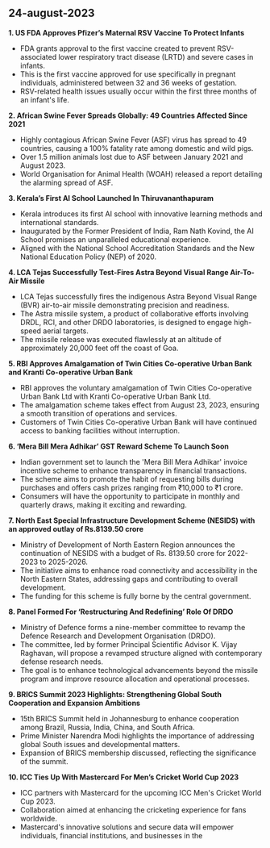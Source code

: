 ## 24-august-2023
**1. US FDA Approves Pfizer’s Maternal RSV Vaccine To Protect Infants**
- FDA grants approval to the first vaccine created to prevent RSV-associated lower respiratory tract disease (LRTD) and severe cases in infants.
- This is the first vaccine approved for use specifically in pregnant individuals, administered between 32 and 36 weeks of gestation.
- RSV-related health issues usually occur within the first three months of an infant's life.

**2. African Swine Fever Spreads Globally: 49 Countries Affected Since 2021**
- Highly contagious African Swine Fever (ASF) virus has spread to 49 countries, causing a 100% fatality rate among domestic and wild pigs.
- Over 1.5 million animals lost due to ASF between January 2021 and August 2023.
- World Organisation for Animal Health (WOAH) released a report detailing the alarming spread of ASF.

**3. Kerala’s First AI School Launched In Thiruvananthapuram**
- Kerala introduces its first AI school with innovative learning methods and international standards.
- Inaugurated by the Former President of India, Ram Nath Kovind, the AI School promises an unparalleled educational experience.
- Aligned with the National School Accreditation Standards and the New National Education Policy (NEP) of 2020.

**4. LCA Tejas Successfully Test-Fires Astra Beyond Visual Range Air-To-Air Missile**
- LCA Tejas successfully fires the indigenous Astra Beyond Visual Range (BVR) air-to-air missile demonstrating precision and readiness.
- The Astra missile system, a product of collaborative efforts involving DRDL, RCI, and other DRDO laboratories, is designed to engage high-speed aerial targets.
- The missile release was executed flawlessly at an altitude of approximately 20,000 feet off the coast of Goa.

**5. RBI Approves Amalgamation of Twin Cities Co-operative Urban Bank and Kranti Co-operative Urban Bank**
- RBI approves the voluntary amalgamation of Twin Cities Co-operative Urban Bank Ltd with Kranti Co-operative Urban Bank Ltd.
- The amalgamation scheme takes effect from August 23, 2023, ensuring a smooth transition of operations and services.
- Customers of Twin Cities Co-operative Urban Bank will have continued access to banking facilities without interruption.

**6. ‘Mera Bill Mera Adhikar’ GST Reward Scheme To Launch Soon**
- Indian government set to launch the 'Mera Bill Mera Adhikar' invoice incentive scheme to enhance transparency in financial transactions.
- The scheme aims to promote the habit of requesting bills during purchases and offers cash prizes ranging from ₹10,000 to ₹1 crore.
- Consumers will have the opportunity to participate in monthly and quarterly draws, making it exciting and rewarding.

**7. North East Special Infrastructure Development Scheme (NESIDS) with an approved outlay of Rs.8139.50 crore**
- Ministry of Development of North Eastern Region announces the continuation of NESIDS with a budget of Rs. 8139.50 crore for 2022-2023 to 2025-2026.
- The initiative aims to enhance road connectivity and accessibility in the North Eastern States, addressing gaps and contributing to overall development.
- The funding for this scheme is fully borne by the central government.

**8. Panel Formed For ‘Restructuring And Redefining’ Role Of DRDO**
- Ministry of Defence forms a nine-member committee to revamp the Defence Research and Development Organisation (DRDO).
- The committee, led by former Principal Scientific Advisor K. Vijay Raghavan, will propose a revamped structure aligned with contemporary defense research needs.
- The goal is to enhance technological advancements beyond the missile program and improve resource allocation and operational processes.

**9. BRICS Summit 2023 Highlights: Strengthening Global South Cooperation and Expansion Ambitions**
- 15th BRICS Summit held in Johannesburg to enhance cooperation among Brazil, Russia, India, China, and South Africa.
- Prime Minister Narendra Modi highlights the importance of addressing global South issues and developmental matters.
- Expansion of BRICS membership discussed, reflecting the significance of the summit.

**10. ICC Ties Up With Mastercard For Men’s Cricket World Cup 2023**
- ICC partners with Mastercard for the upcoming ICC Men's Cricket World Cup 2023.
- Collaboration aimed at enhancing the cricketing experience for fans worldwide.
- Mastercard's innovative solutions and secure data will empower individuals, financial institutions, and businesses in the